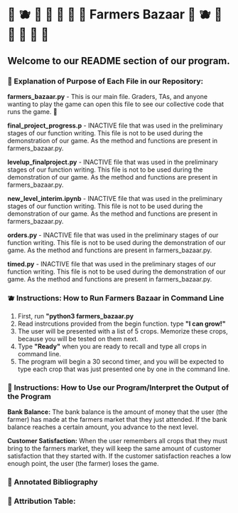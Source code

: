 # 🍓 🫐 🍰 🥕 🥦 🍞 🍎 Farmers Bazaar 🍓 🫐 🍰 🥕 🥦 🍞 🍎
## Welcome to our README section of our program. 


### 🍓 Explanation of Purpose of Each File in our Repository: 

**farmers_bazaar.py** - This is our main file. Graders, TAs, and anyone wanting to play the game can open this file to see our collective code that runs the game. 🍰

**final_project_progress.p** - INACTIVE file that was used in the preliminary stages of our function writing. This file is not to be used during the demonstration of our game. As the method and functions are present in farmers_bazaar.py.

**levelup_finalproject.py** - INACTIVE file that was used in the preliminary stages of our function writing. This file is not to be used during the demonstration of our game. As the method and functions are present in farmers_bazaar.py.

**new_level_interim.ipynb** - INACTIVE file that was used in the preliminary stages of our function writing. This file is not to be used during the demonstration of our game. As the method and functions are present in farmers_bazaar.py.

**orders.py** - INACTIVE file that was used in the preliminary stages of our function writing. This file is not to be used during the demonstration of our game. As the method and functions are present in farmers_bazaar.py.

**timed.py** - INACTIVE file that was used in the preliminary stages of our function writing. This file is not to be used during the demonstration of our game. As the method and functions are present in farmers_bazaar.py.


### 🫐 **Instructions:** How to Run Farmers Bazaar in Command Line
1. First, run **"python3 farmers_bazaar.py**
2. Read instrcutions provided from the begin function. type **"I can grow!"**
3. The user will be presented with a list of 5 crops. Memorize these crops, because you will be tested on them next. 
4. Type **"Ready"** when you are ready to recall and type all crops in command line. 
5. The program will begin a 30 second timer, and you will be expected to type each crop that was just presented one by one in the command line. 


### 🥬 **Instructions:** How to Use our Program/Interpret the Output of the Program
**Bank Balance:** The bank balance is the amount of money that the user (the farmer) has made at the farmers market that they just attended. If the bank balance reaches a certain amount, you advance to the next level. 

**Customer Satisfaction:** When the user remembers all crops that they must bring to the farmers market, they will keep the same amount of customer satisfaction that they started with. If the customer satisfaction reaches a low enough point, the user (the farmer) loses the game. 


### 🥕 Annotated Bibliography


### 🍎 Attribution Table: 
   
